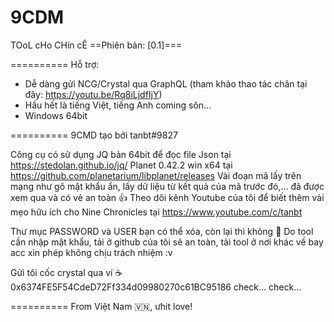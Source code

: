 # 9CDM
TOoL cHo CHín cÊ
==Phiên bản: [0.1]===

==========
Hỗ trợ:
- Dễ dàng gửi NCG/Crystal qua GraphQL (tham khảo thao tác chân tại đây: https://youtu.be/Rq8iLjdfIjY)
- Hầu hết là tiếng Việt, tiếng Anh coming sôn...
- Windows 64bit

==========
9CMD tạo bởi tanbt#9827

Công cụ có sử dụng JQ bản 64bit để đọc file Json tại https://stedolan.github.io/jq/
Planet 0.42.2 win x64 tại https://github.com/planetarium/libplanet/releases
Vài đoạn mã lấy trên mạng như gõ mật khẩu ẩn, lấy dữ liệu từ kết quả của mã trước đó,... đã được xem qua và có vẻ an toàn 👍
Theo dõi kênh Youtube của tôi để biết thêm vài mẹo hữu ích cho Nine Chronicles tại https://www.youtube.com/c/tanbt

Thư mục PASSWORD và USER bạn có thể xóa, còn lại thì không 🐧
Do tool cần nhập mật khẩu, tải ở github của tôi sẽ an toàn, tải tool ở nơi khác về bay acc xin phép không chịu trách nhiệm :v

Gửi tôi cốc crystal qua ví ☕ 0x6374FE5F54CdeD72Ff334d09980270c61BC95186 check... check...

==========
From Việt Nam 🇻🇳, ưhit love!


